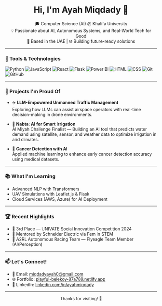 <h1 align="center">Hi, I'm Ayah Miqdady 👋</h1>

<p align="center">
  🎓 Computer Science (AI) @ Khalifa University <br>
  💡 Passionate about AI, Autonomous Systems, and Real-World Tech for Good <br>
  📍 Based in the UAE | 🌐 Building future-ready solutions <br>
</p>

---

### 🔧 Tools & Technologies

![Python](https://img.shields.io/badge/-Python-3776AB?style=flat&logo=python&logoColor=white)
![JavaScript](https://img.shields.io/badge/-JavaScript-F7DF1E?style=flat&logo=javascript&logoColor=black)
![React](https://img.shields.io/badge/-React-61DAFB?style=flat&logo=react&logoColor=black)
![Flask](https://img.shields.io/badge/-Flask-000000?style=flat&logo=flask)
![Power BI](https://img.shields.io/badge/-Power%20BI-F2C811?style=flat&logo=power-bi)
![HTML](https://img.shields.io/badge/-HTML5-E34F26?style=flat&logo=html5&logoColor=white)
![CSS](https://img.shields.io/badge/-CSS3-1572B6?style=flat&logo=css3)
![Git](https://img.shields.io/badge/-Git-F05032?style=flat&logo=git&logoColor=white)
![GitHub](https://img.shields.io/badge/-GitHub-181717?style=flat&logo=github)

---

### 🚀 Projects I'm Proud Of

- ✈️ **LLM-Empowered Unmanned Traffic Management**  
  Exploring how LLMs can assist airspace operators with real-time decision-making in drone environments.  

- 🌿 **Nabta: AI for Smart Irrigation**  
  Al Miyah Challenge Finalist — Building an AI tool that predicts water demand using satellite, sensor, and weather data to optimize irrigation in arid climates.

- 🧠 **Cancer Detection with AI**  
  Applied machine learning to enhance early cancer detection accuracy using medical datasets.

---

### 📚 What I'm Learning

- Advanced NLP with Transformers  
- UAV Simulations with Leaflet.js & Flask  
- Cloud Services (AWS, Azure) for AI Deployment  

---

### 🏆 Recent Highlights

- 🥉 3rd Place — UNIVATE Social Innovation Competition 2024  
- 🧠 Mentored by Schneider Electric via Fem in STEM  
- 🏁 A2RL Autonomous Racing Team — Flyeagle Team Member (AI/Perception)

---

### 📫 Let's Connect!

- 📧 Email: [miqdadyayah0@gmail.com](mailto:miqdadyayah0@gmail.com)
- 🌐 Portfolio: [playful-belekoy-87a789.netlify.app](https://playful-belekoy-87a789.netlify.app)
- 💼 LinkedIn: [linkedin.com/in/ayahmiqdady](https://www.linkedin.com/in/ayahmiqdady)

---

<p align="center">Thanks for visiting! 💛</p>
